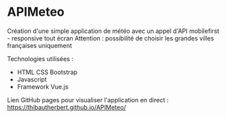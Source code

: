 # APIMeteo
Création d'une simple application de météo avec un appel d'API
mobilefirst - responsive tout écran
Attention : possibilité de choisir les grandes villes françaises uniquement

Technologies utilisées : 
- HTML CSS Bootstrap
- Javascript
- Framework Vue.js

Lien GitHub pages pour visualiser l'application en direct :
https://thibautherbert.github.io/APIMeteo/
